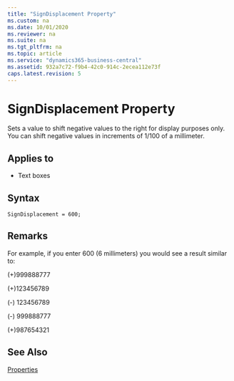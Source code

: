 ```yaml
---
title: "SignDisplacement Property"
ms.custom: na
ms.date: 10/01/2020
ms.reviewer: na
ms.suite: na
ms.tgt_pltfrm: na
ms.topic: article
ms.service: "dynamics365-business-central"
ms.assetid: 932a7c72-f9b4-42c0-914c-2ecea112e73f
caps.latest.revision: 5
---
```



# SignDisplacement Property

Sets a value to shift negative values to the right for display purposes only. You can shift negative values in increments of 1/100 of a millimeter.  
  
## Applies to  

- Text boxes 

## Syntax

```AL
SignDisplacement = 600; 
```
  
## Remarks  

For example, if you enter 600 (6 millimeters) you would see a result similar to:  
  
(+)999888777  
  
(+)123456789  
  
(-) 123456789  
  
(-) 999888777  
  
(+)987654321  
  
## See Also  

[Properties](devenv-properties.md)